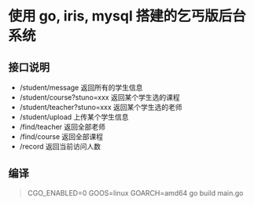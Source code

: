 # 使用 go, iris, mysql 搭建的乞丐版后台系统

## 接口说明
* /student/message 返回所有的学生信息
* /student/course?stuno=xxx 返回某个学生选的课程
* /student/teacher?stuno=xxx 返回某个学生选的老师
* /student/upload 上传某个学生信息  
* /find/teacher 返回全部老师
* /find/course 返回全部课程
* /record 返回当前访问人数

## 编译
> CGO_ENABLED=0 GOOS=linux GOARCH=amd64 go build main.go
